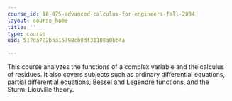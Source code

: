 ```yaml
---
course_id: 18-075-advanced-calculus-for-engineers-fall-2004
layout: course_home
title: ''
type: course
uid: 517da702baa15798cb8df31108a0bb4a

---
```

This course analyzes the functions of a complex variable and the calculus of residues. It also covers subjects such as ordinary differential equations, partial differential equations, Bessel and Legendre functions, and the Sturm-Liouville theory.
